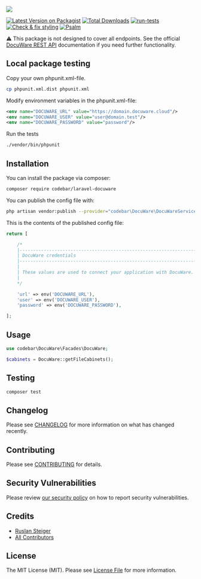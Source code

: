 <img src="https://banners.beyondco.de/Laravel%20DocuWare.png?theme=light&packageManager=composer+require&packageName=codebar%2Flaravel-docuware&pattern=circuitBoard&style=style_1&description=An+opinionated+way+to+integrate+DocuWare+with+your+Laravel+application.&md=1&showWatermark=0&fontSize=175px&images=document-report">

[![Latest Version on Packagist](https://img.shields.io/packagist/v/codebar/laravel-docuware.svg?style=flat-square)](https://packagist.org/packages/codebar/laravel-docuware)
[![Total Downloads](https://img.shields.io/packagist/dt/codebar/laravel-docuware.svg?style=flat-square)](https://packagist.org/packages/codebar/laravel-docuware)
[![run-tests](https://github.com/codebar-ag/laravel-docuware/actions/workflows/run-tests.yml/badge.svg)](https://github.com/codebar-ag/laravel-docuware/actions/workflows/run-tests.yml)
[![Check & fix styling](https://github.com/codebar-ag/laravel-docuware/actions/workflows/php-cs-fixer.yml/badge.svg)](https://github.com/codebar-ag/laravel-docuware/actions/workflows/php-cs-fixer.yml)
[![Psalm](https://github.com/codebar-ag/laravel-docuware/actions/workflows/psalm.yml/badge.svg)](https://github.com/codebar-ag/laravel-docuware/actions/workflows/psalm.yml)


⚠️ This package is not designed to cover all endpoints. See the official 
[DocuWare REST API](https://developer.docuware.com/rest/index.html) 
documentation if you need further functionality.

## Local package testing

Copy your own phpunit.xml-file.
```bash
cp phpunit.xml.dist phpunit.xml
```

Modify environment variables in the phpunit.xml-file:
```xml
<env name="DOCUWARE_URL" value="https://domain.docuware.cloud"/>
<env name="DOCUWARE_USER" value="user@domain.test"/>
<env name="DOCUWARE_PASSWORD" value="password"/>
```

Run the tests
```bash
./vendor/bin/phpunit
```
   
## Installation

You can install the package via composer:

```bash
composer require codebar/laravel-docuware
```

You can publish the config file with:
```bash
php artisan vendor:publish --provider="codebar\DocuWare\DocuWareServiceProvider" --tag="docuware-config"
```

This is the contents of the published config file:

```php
return [

    /*
    |--------------------------------------------------------------------------
    | DocuWare credentials
    |--------------------------------------------------------------------------
    |
    | These values are used to connect your application with DocuWare.
    |
    */

    'url' => env('DOCUWARE_URL'),
    'user' => env('DOCUWARE_USER'),
    'password' => env('DOCUWARE_PASSWORD'),

];
```

## Usage

```php
use codebar\DocuWare\Facades\DocuWare;

$cabinets = DocuWare::getFileCabinets();
```

## Testing

```bash
composer test
```

## Changelog

Please see [CHANGELOG](CHANGELOG.md) for more information on what has changed recently.

## Contributing

Please see [CONTRIBUTING](.github/CONTRIBUTING.md) for details.

## Security Vulnerabilities

Please review [our security policy](.github/SECURITY.md) on how to report security vulnerabilities.

## Credits

- [Ruslan Steiger](https://github.com/SuddenlyRust)
- [All Contributors](../../contributors)

## License

The MIT License (MIT). Please see [License File](LICENSE.md) for more information.
